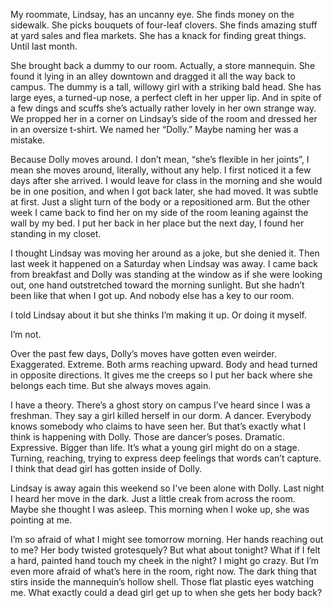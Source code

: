 My roommate, Lindsay, has an uncanny eye. She finds money on the sidewalk. She picks bouquets of four-leaf clovers. She finds amazing stuff at yard sales and flea markets. She has a knack for finding great things. Until last month. 

She brought back a dummy to our room. Actually, a store mannequin. She found it lying in an alley downtown and dragged it all the way back to campus. The dummy is a tall, willowy girl with a striking bald head. She has large eyes, a turned-up nose, a perfect cleft in her upper lip. And in spite of a few dings and scuffs she’s actually rather lovely in her own strange way. We propped her in a corner on Lindsay’s side of the room and dressed her in an oversize t-shirt. We named her “Dolly.” Maybe naming her was a mistake.

Because Dolly moves around. I don’t mean, “she’s flexible in her joints”, I mean she moves around, literally, without any help. I first noticed it a few days after she arrived. I would leave for class in the morning and she would be in one position, and when I got back later, she had moved. It was subtle at first. Just a slight turn of the body or a repositioned arm. But the other week I came back to find her on my side of the room leaning against the wall by my bed. I put her back in her place but the next day, I found her standing in my closet.

I thought Lindsay was moving her around as a joke, but she denied it. Then last week it happened on a Saturday when Lindsay was away. I came back from breakfast and Dolly was standing at the window as if she were looking out, one hand outstretched toward the morning sunlight. But she hadn’t been like that when I got up. And nobody else has a key to our room.

I told Lindsay about it but she thinks I’m making it up. Or doing it myself. 

I’m not.

Over the past few days, Dolly’s moves have gotten even weirder. Exaggerated. Extreme. Both arms reaching upward. Body and head turned in opposite directions. It gives me the creeps so I put her back where she belongs each time. But she always moves again.

I have a theory. There’s a ghost story on campus I’ve heard since I was a freshman. They say a girl killed herself in our dorm. A dancer. Everybody knows somebody who claims to have seen her. But that’s exactly what I think is happening with Dolly. Those are dancer’s poses. Dramatic. Expressive. Bigger than life. It’s what a young girl might do on a stage. Turning, reaching, trying to express deep feelings that words can’t capture. I think that dead girl has gotten inside of Dolly.

Lindsay is away again this weekend so I've been alone with Dolly. Last night I heard her move in the dark. Just a little creak from across the room. Maybe she thought I was asleep. This morning when I woke up, she was pointing at me.

I’m so afraid of what I might see tomorrow morning. Her hands reaching out to me? Her body twisted grotesquely? But what about tonight? What if I felt a hard, painted hand touch my cheek in the night? I might go crazy. But I’m even more afraid of what’s here in the room, right now. The dark thing that stirs inside the mannequin’s hollow shell. Those flat plastic eyes watching me. What exactly could a dead girl get up to when she gets her body back?